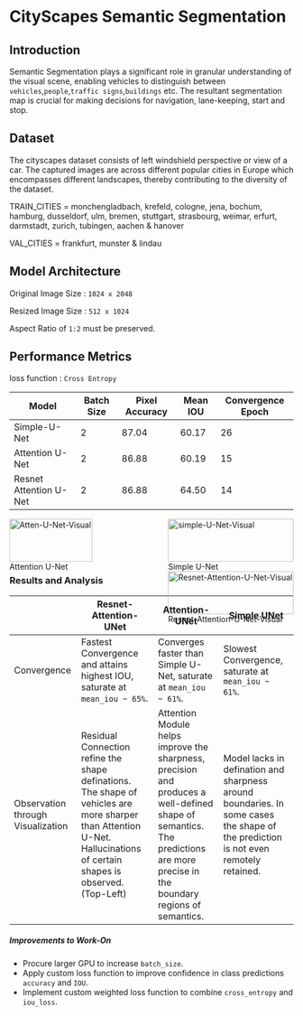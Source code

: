 # CityScapes Semantic Segmentation 


## Introduction 

Semantic Segmentation plays a significant role in granular understanding of the visual scene, enabling vehicles to distinguish between `vehicles`,`people`,`traffic signs`,`buildings` etc. The resultant segmentation map is crucial for making decisions for navigation, lane-keeping, start and stop. 

## Dataset 

The cityscapes dataset consists of left windshield perspective or view of a car. The captured images are across different popular cities in Europe which encompasses different landscapes, thereby contributing to the diversity of the dataset. 

TRAIN_CITIES = monchengladbach, krefeld, cologne, jena, bochum, hamburg, dusseldorf, ulm, bremen, stuttgart, strasbourg, weimar, erfurt, darmstadt, zurich, tubingen, aachen & hanover

VAL_CITIES = frankfurt, munster & lindau

## Model Architecture 

Original Image Size : `1024 x 2048`

Resized Image Size : `512 x 1024` 

Aspect Ratio of `1:2` must be preserved. 


## Performance Metrics 

loss function : `Cross Entropy`

| Model | Batch Size | Pixel Accuracy | Mean IOU | Convergence Epoch |
|----------|----------|----------|----------|----------|
| Simple-U-Net | 2 | 87.04 | 60.17 | 26 |
| Attention U-Net | 2 | 86.88 | 60.19 | 15 |
| Resnet Attention U-Net | 2 | 86.88 | 64.50 | 14 |

<div style="display: flex; justify-content: space-between;">
    <figure style="margin: 0; padding: 0;">
    <img src="predictions_visualizations/attention_u_net/attention_u_net_frame.png" alt="Atten-U-Net-Visual" width="100%">
    <figcaption>Attention U-Net</figcaption>
    </figure>
    <figure style="margin: 0; padding: 0;">
    <img src="predictions_visualizations/simple_u_net_frame.png" alt="simple-U-Net-Visual" width="100%">
    <figcaption>Simple U-Net</figcaption>
    <figure style="margin: 0; padding: 0;">
    <img src="predictions_visualizations/resnet_attn_frame.png" alt="Resnet-Attention-U-Net-Visual" width="100%">
    <figcaption>Resnet-Attention-U-Net-Visual</figcaption>    
    </figure>
</div>

### Results and Analysis

|  | Resnet-Attention-UNet | Attention-UNet | Simple UNet | 
|----------|----------|----------|----------
| Convergence| Fastest Convergence and attains highest IOU, saturate at `mean_iou ~ 65%`.| Converges faster than Simple U-Net, saturate at `mean_iou ~ 61%`.| Slowest Convergence, saturate at `mean_iou ~ 61%`. | 
| Observation through Visualization| Residual Connection refine the shape definations. The shape of vehicles are more sharper than Attention U-Net. Hallucinations of certain shapes is observed. (Top-Left) | Attention Module helps improve the sharpness, precision and produces a well-defined shape of semantics. The predictions are more precise in the boundary regions of semantics. | Model lacks in defination and sharpness around boundaries. In some cases the shape of the prediction is not even remotely retained.| 

##### Improvements to Work-On
- Procure larger GPU to increase `batch_size`. 
- Apply custom loss function to improve confidence in class predictions `accuracy` and `IOU`.
- Implement custom weighted loss function to combine `cross_entropy` and `iou_loss`. 
